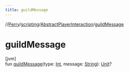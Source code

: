 ```yaml
---
title: guildMessage
---
```

//[Perry](../../../index.html)/[scripting](../index.html)/[AbstractPlayerInteraction](index.html)/[guildMessage](guild-message.html)



# guildMessage



[jvm]\
fun [guildMessage](guild-message.html)(type: [Int](https://kotlinlang.org/api/latest/jvm/stdlib/kotlin/-int/index.html), message: [String](https://kotlinlang.org/api/latest/jvm/stdlib/kotlin/-string/index.html)): [Unit](https://kotlinlang.org/api/latest/jvm/stdlib/kotlin/-unit/index.html)?




